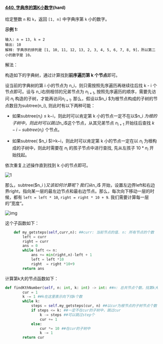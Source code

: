 #### [440. 字典序的第K小数字](https://leetcode-cn.com/problems/k-th-smallest-in-lexicographical-order/)(hard)

给定整数 `n` 和 `k`，返回  `[1, n]` 中字典序第 `k` 小的数字。

 

**示例 1:**

```
输入: n = 13, k = 2
输出: 10
解释: 字典序的排列是 [1, 10, 11, 12, 13, 2, 3, 4, 5, 6, 7, 8, 9]，所以第二小的数字是 10。
```



解法：

构造如下的字典树，通过计算找到**前序遍历第 k 个节点**即可。

设当前的字典树的第 i 小的节点为 n_i，则只需按照先序遍历再继续往后找 k - i 个节点即可。设与 n_i右侧相邻的兄弟节点为 $n_{i+1}$, 按照先序遍历的顺序，需要先访问 $n_i$ 构造的子树，才能再访问$n_{i+1}$. 那么，假设以$n_i $为根节点构成的子树的节点数目为subtree(n_i), 则此时有以下两种可能：

- 如果subtree($n_i$) ≤ k−i，则此时可以肯定第 k 小的节点一定不在以$n_i $为根的子树中，则此时可以跳过$n_i$这个节点，从其兄弟节点 $n_{i+1}$ 开始往后查找 $k -i-subtree(n_i)$ 个节点。

- 如果subtree( $n_i $)>k−i，则此时可以肯定第 k 小的节点一定在以 $n_i$ 为根构成的子树中，则此时需要在 $n_i$ 的孩子节点中进行查找, 先从左孩子 $10*n_i$ 开始找起。

依次重复上述操作直到找到 k 小的节点即可。

![1](https://assets.leetcode-cn.com/solution-static/440/440_1.PNG)

那么，subtree($n_i $) 又该如何计算呢？我们从$n_i$ 开始，设置左边界left和右边界right，指向某一层的最左边节点和最右边节点。那么，每次向下移动一层的时候，都有 `left = left * 10`, `right = right * 10 + 9`. 我们需要计算每一层的”宽度“。

![img](https://pic3.zhimg.com/80/v2-caf82fedf04cc6c11c925998eae39f3a_1440w.png)

这个子函数如下：

```python
    def my_getsteps(self,curr,n): ##curr: 当前节点的值. n: 所有节点的个数
        left = curr
        right = curr
        ans = 0
        while left <= n:
            ans += min(right,n)-left + 1
            left = left *10
            right  = right *10+9
        return ans
```

计算第k大的节点函数如下：

```python
def findKthNumber(self, n: int, k: int) -> int: ##n: 总共节点个数，找第k大的数
        cur = 1
        k -= 1 ##k在这里表示向下找k个数
        while k:
            steps = self.my_getsteps(cur, n) ##以cur为根节点的子树节点个数
            if steps <= k: ##一定不在cur的子树中，跳过cur
                k -= steps ##可以跳过step个
                cur += 1
            else:
                cur *= 10 ##在cur的子树中
                k -= 1
        return cur
```


